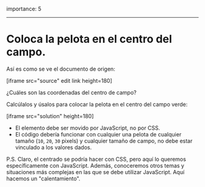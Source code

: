 importance: 5

---

# Coloca la pelota en el centro del campo.

Así es como se ve el documento de origen:

[iframe src="source" edit link height=180]

¿Cuáles son las coordenadas del centro de campo?

Calcúlalos y úsalos para colocar la pelota en el centro del campo verde:

[iframe src="solution" height=180]

- El elemento debe ser movido por JavaScript, no por CSS.
- El código debería funcionar con cualquier una pelota de cualquier tamaño (`10`, `20`, `30` pixels) y cualquier tamaño de campo, no debe estar vinculado a los valores dados.

P.S. Claro, el centrado se podría hacer con CSS, pero aquí lo queremos específicamente con JavaScript. Además, conoceremos otros temas y situaciones más complejas en las que se debe utilizar JavaScript. Aquí hacemos un "calentamiento".
